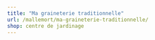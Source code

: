 ```yaml
---
title: "Ma graineterie traditionnelle"
url: /mallemort/ma-graineterie-traditionnelle/
shop: centre de jardinage
---
```


